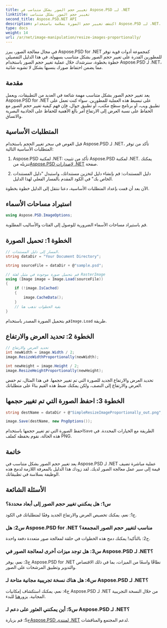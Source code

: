 ```yaml
---
title: تغيير حجم الصور بشكل متناسب في Aspose.PSD لـ .NET
linktitle: تغيير حجم الصور بشكل متناسب
second_title: Aspose.PSD.NET API
description: اكتشف تغيير حجم الصورة بسلاسة باستخدام Aspose.PSD لـ .NET. قم بتنزيل المكتبة، واتبع برنامجنا التعليمي، وعزز قدرات معالجة الصور لديك.
type: docs
weight: 14
url: /ar/net/image-manipulation/resize-images-proportionally/
---
```

في مجال معالجة الصور، يبرز Aspose.PSD for .NET كمجموعة أدوات قوية توفر للمطورين القدرة على تغيير حجم الصور بشكل متناسب بسهولة. في هذا الدليل التفصيلي خطوة بخطوة، سنرشدك خلال عملية تغيير حجم الصور باستخدام Aspose.PSD لـ .NET، مما يضمن احتفاظ صورك بنسبها بشكل لا تشوبه شائبة.

## مقدمة

يعد تغيير حجم الصور بشكل متناسب مهمة شائعة في العديد من التطبيقات، ويعمل Aspose.PSD for .NET على تبسيط هذه العملية للمطورين. سواء كنت تعمل على تطبيق ويب، أو برنامج سطح مكتب، أو تطبيق جوال، فإن فهم كيفية تغيير حجم الصور مع الحفاظ على نسبة العرض إلى الارتفاع أمر بالغ الأهمية للحفاظ على الجاذبية البصرية والاتساق.

## المتطلبات الأساسية

قبل الغوص في سحر تغيير الحجم باستخدام Aspose.PSD لـ .NET، تأكد من توفر المتطلبات الأساسية التالية:

1.  Aspose.PSD لمكتبة .NET: تأكد من تثبيت Aspose.PSD لمكتبة .NET. يمكنك تنزيله من[Aspose.PSD لإصدارات .NET](https://releases.aspose.com/psd/net/) صفحة.

2. دليل المستندات: قم بإنشاء دليل لتخزين مستنداتك، واستبدل "دليل المستندات الخاص بك" في الكود المقدم بالمسار الفعلي لهذا الدليل.

الآن بعد أن قمت بإعداد المتطلبات الأساسية، دعنا ننتقل إلى الدليل خطوة بخطوة.

## استيراد مساحات الأسماء

```csharp
using Aspose.PSD.ImageOptions;
```

قم باستيراد مساحات الأسماء الضرورية للوصول إلى الفئات والأساليب المطلوبة.

## الخطوة 1: تحميل الصورة

```csharp
// المسار إلى دليل المستندات.
string dataDir = "Your Document Directory";

string sourceFile = dataDir + @"sample.psd";

// قم بتحميل صورة موجودة في مثيل لفئة RasterImage
using (Image image = Image.Load(sourceFile))
{
	if (!image.IsCached)
	{
		image.CacheData();
	}
	// بقية الخطوات تذهب هنا
}
```

 قم بتحميل الصورة المصدر باستخدام`Image.Load` طريقة.

## الخطوة 2: تحديد العرض والارتفاع

```csharp
// تحديد العرض والارتفاع
int newWidth = image.Width / 2;
image.ResizeWidthProportionally(newWidth);

int newHeight = image.Height / 2;
image.ResizeHeightProportionally(newHeight);
```

تحديد العرض والارتفاع الجديد للصورة التي تم تغيير حجمها. في هذا المثال، تم خفض العرض والارتفاع إلى النصف، ولكن يمكنك ضبط هذه القيم بناءً على متطلباتك.

## الخطوة 3: احفظ الصورة التي تم تغيير حجمها

```csharp
string destName = dataDir + @"SimpleResizeImageProportionally_out.png";

image.Save(destName, new PngOptions());
```

 احفظ الصورة التي تم تغيير حجمها باستخدام`Save` الطريقة مع الخيارات المحددة. في هذه الحالة، نقوم بحفظه كملف PNG.

## خاتمة

يعد تغيير حجم الصور بشكل متناسب في Aspose.PSD لـ .NET عملية مباشرة تضيف قيمة إلى سير عمل معالجة الصور لديك. لقد زودك هذا الدليل بالمعرفة اللازمة لدمج هذه الوظيفة بسلاسة في تطبيقاتك.

## الأسئلة الشائعة

### س1: هل يمكنني تغيير حجم الصور إلى أبعاد محددة؟

ج1: نعم، يمكنك تخصيص العرض والارتفاع الجديد وفقًا لمتطلباتك في الكود.

### س2: هل Aspose.PSD for .NET مناسب لتغيير حجم الصور المجمعة؟

ج2: بالتأكيد! يمكنك دمج هذه الخطوات في حلقة لمعالجة صور متعددة دفعة واحدة.

### س3: هل توجد ميزات أخرى لمعالجة الصور في Aspose.PSD لـ .NET؟

ج3: نعم، يوفر Aspose.PSD for .NET نطاقًا واسعًا من الميزات، بما في ذلك الاقتصاص والتدوير وتطبيق المرشحات على الصور.

### س4: هل هناك نسخة تجريبية مجانية متاحة لـ Aspose.PSD لـ .NET؟

 ج4: نعم، يمكنك استكشاف إمكانيات Aspose.PSD لـ .NET من خلال النسخة التجريبية المجانية. يزور[هنا](https://releases.aspose.com/) للبدء.

### س5: أين يمكنني العثور على دعم لـ Aspose.PSD لـ .NET؟

 ج5: قم بزيارة[Aspose.PSD لمنتدى .NET](https://forum.aspose.com/c/psd/34) لدعم المجتمع والمناقشات.
